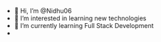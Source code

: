 - 👋 Hi, I’m @Nidhu06
- 👀 I’m interested in learning new technologies
- 🌱 I’m currently learning Full Stack Development
-


